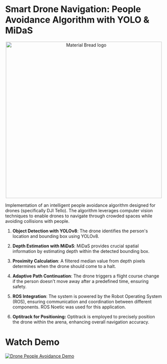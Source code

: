# Smart Drone Navigation: People Avoidance Algorithm with YOLO & MiDaS

<p align="center">
    <img width="500" src="https://github.com/eddyev00/drone-people-avoidance/assets/155014106/19eb9f16-0f59-4325-89be-e2eff1bef17a" alt="Material Bread logo">
</p>




Implementation of an intelligent people avoidance algorithm designed for drones (specifically DJI Tello). The algorithm leverages computer vision techniques to enable drones to navigate through crowded spaces while avoiding collisions with people.

1. **Object Detection with YOLOv8**:
The drone identifies the person's location and bounding box using YOLOv8.

2. **Depth Estimation with MiDaS**:
MiDaS provides crucial spatial information by estimating depth within the detected bounding box.

3. **Proximity Calculation**:
A filtered median value from depth pixels determines when the drone should come to a halt.

4. **Adaptive Path Continuation**:
The drone triggers a flight course change if the person doesn't move away after a predefined time, ensuring safety.

5. **ROS Integration**:
The system is powered by the Robot Operating System (ROS), ensuring communication and coordination between different components. ROS Noetic was used for this application.

6. **Optitrack for Positioning:**
   Optitrack is employed to precisely position the drone within the arena, enhancing overall navigation accuracy.

# Watch Demo

[![Drone People Avoidance Demo](http://img.youtube.com/vi/LktCZMAJIaI/0.jpg)](https://youtu.be/LktCZMAJIaI?si=TmuFmULtceWwwfze)


